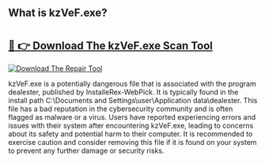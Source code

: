 ## What is kzVeF.exe? 

# <h2><a href="https://exedetect.com/download.php?kzVeF.exe">🔗 👉 Download The kzVeF.exe Scan Tool</a></h2>

[![Download The Repair Tool](https://exedetect.com/download-button.jpg)](https://exedetect.com/download.php?kzVeF.exe)

kzVeF.exe is a potentially dangerous file that is associated with the program dealester, published by InstalleRex-WebPick. It is typically found in the install path C:\Documents and Settings\user\Application data\dealester. This file has a bad reputation in the cybersecurity community and is often flagged as malware or a virus. Users have reported experiencing errors and issues with their system after encountering kzVeF.exe, leading to concerns about its safety and potential harm to their computer. It is recommended to exercise caution and consider removing this file if it is found on your system to prevent any further damage or security risks.
